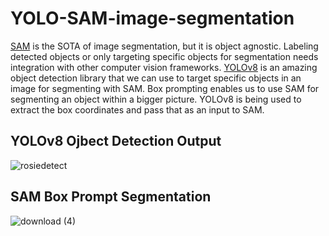 # YOLO-SAM-image-segmentation

[SAM](https://segment-anything.com/) is the SOTA of image segmentation, but it is object agnostic. Labeling detected objects or only targeting specific objects for segmentation needs integration with other computer vision frameworks. [YOLOv8](https://github.com/ultralytics/ultralytics) is an amazing object detection library that we can use to target specific objects in an image for segmenting with SAM. Box prompting enables us to use SAM for segmenting an object within a bigger picture. YOLOv8 is being used to extract the box coordinates and pass that as an input to SAM. 

## YOLOv8 Ojbect Detection Output
![rosiedetect](https://user-images.githubusercontent.com/34719495/236316277-f23323f5-9e04-46ad-a57b-884b9842adb6.jpg)

## SAM Box Prompt Segmentation 
![download (4)](https://user-images.githubusercontent.com/34719495/236316632-751ce79f-6621-435d-99fd-14de0cc54b70.jpg)
